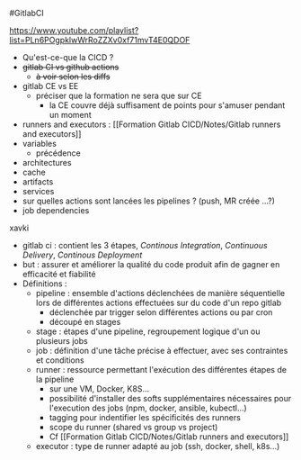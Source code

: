 #GitlabCI

https://www.youtube.com/playlist?list=PLn6POgpklwWrRoZZXv0xf71mvT4E0QDOF

- Qu'est-ce-que la CICD ?
- ~~gitlab CI vs github actions~~
	- ~~à voir selon les diffs~~
- gitlab CE vs EE
	- préciser que la formation ne sera que sur CE
		- la CE couvre déjà suffisament de points pour s'amuser pendant un moment
- runners and executors : [[Formation Gitlab CICD/Notes/Gitlab runners and executors]]
- variables
	- précédence
- architectures
- cache
- artifacts
- services
- sur quelles actions sont lancées les pipelines ? (push, MR créée ...?)
- job dependencies

xavki
- gitlab ci : contient les 3 étapes, *Continous Integration*, *Continuous Delivery*, *Continous Deployment*
- but : assurer et améliorer la qualité du code produit afin de gagner en efficacité et fiabilité
- Définitions :
	- pipeline : ensemble d'actions déclenchées de manière séquentielle lors de différentes actions effectuées sur du code d'un repo gitlab
		- déclenchée par trigger selon différentes actions ou par cron
		- découpé en stages
	- stage : étapes d'une pipeline, regroupement logique d'un ou plusieurs jobs
	- job : définition d'une tâche précise à effectuer, avec ses contraintes et conditions
	- runner : ressource permettant l'exécution des différentes étapes de la pipeline
		- sur une VM, Docker, K8S...
		- possibilité d'installer des softs supplémentaires nécessaires pour l'execution des jobs (npm, docker, ansible, kubectl...)
		- tagging pour indentifier les spécificités des runners
		- scope du runner (shared vs group vs project)
		- Cf [[Formation Gitlab CICD/Notes/Gitlab runners and executors]]
	- executor : type de runner adapté au job (ssh, docker, shell, k8s...)